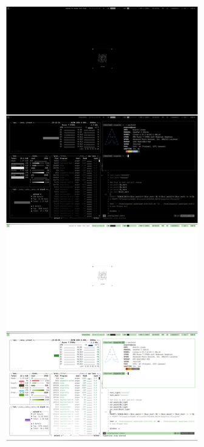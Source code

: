 ![dark0](/screenshots/desktop0.png)
![dark1](/screenshots/desktop3.png)
![light0](/screenshots/desktop-green0.png)
![light1](/screenshots/desktop-green1.png)
